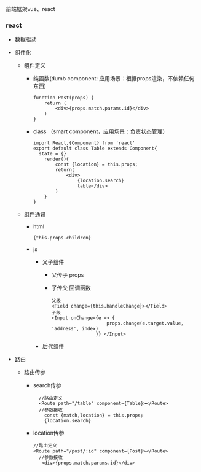 前端框架vue、react

### react

- 数据驱动

  

- 组件化

  - 组件定义

    - 纯函数(dumb component: 应用场景：根据props渲染，不依赖任何东西) 

        ```
        function Post(props) {
            return (
                <div>{props.match.params.id}</div>
            )
        }
        ```
        
    - class （smart component，应用场景：负责状态管理）

      ```
      import React,{Component} from 'react'
      export default class Table extends Component{
      	state = {}
          render(){
              const {location} = this.props;
              return(
                  <div>
                      {location.search}
                      table</div>
              )
          }
      }
      ```

  - 组件通讯

    - html

      ```
      {this.props.children}
      ```

    - js

      - 父子组件
        
        - 父传子 props
        
        - 子传父 回调函数
        
          ```
          父级
          <Field change={this.handleChange}></Field>
          子级
          <Input onChange={e => {
                              props.change(e.target.value, 'address', index)
                          }} </Input>
          ```
      - 后代组件

- 路由

  - 路由传参

    - search传参

      ```
        //路由定义
        <Route path="/table" component={Table}></Route>
        //参数接收
          const {match,location} = this.props;
          {location.search}
      ```

    - location传参

      ```
      //路由定义
      <Route path="/post/:id" component={Post}></Route>
        //参数接收
         <div>{props.match.params.id}</div>
      ```

      